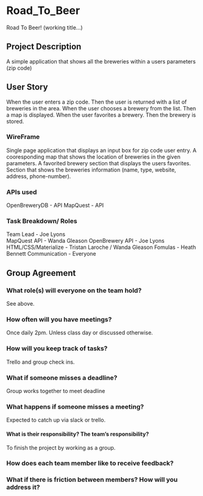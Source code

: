 # Road_To_Beer

Road To Beer! (working title...)

## Project Description
A simple application that shows all the breweries within a users parameters (zip code)


## User Story
When the user enters a zip code.
Then the user is returned with a list of breweries in the area.
When the user chooses a brewery from the list.
Then a map is displayed. 
When the user favorites a brewery.
Then the brewery is stored. 


### WireFrame
Single page application that displays an input box for zip code user entry.
A cooresponding map that shows the location of breweries in the given parameters. 
A favorited brewery section that displays the users favorites. 
Section that shows the breweries information (name, type, website, address, phone-number).




### APIs used
OpenBreweryDB - API
MapQuest - API



### Task Breakdown/ Roles 
Team Lead - Joe Lyons  
MapQuest API - Wanda Gleason 
OpenBrewery API - Joe Lyons
HTML/CSS/Materialize - Tristan Laroche / Wanda Gleason
Fomulas - Heath Bennett 
Communication - Everyone

## Group Agreement


### What role(s) will everyone on the team hold?

See above.

### How often will you have meetings?

Once daily 2pm. 
Unless class day or discussed otherwise.


### How will you keep track of tasks?

Trello and group check ins.

### What if someone misses a deadline?

Group works together to meet deadline

### What happens if someone misses a meeting?  

Expected to catch up via slack or trello.


#### What is their responsibility? The team’s responsibility?

To finish the project by working as a group. 


### How does each team member like to receive feedback?


### What if there is friction between members? How will you address it?

